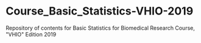 # Course_Basic_Statistics-VHIO-2019
Repository of contents for Basic Statistics for Biomedical Research Course, "VHIO" Edition 2019

 
